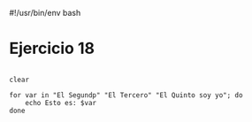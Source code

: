 #!/usr/bin/env bash
# Ejercicio 18
<pre>
<code>
clear

for var in "El Segundp" "El Tercero" "El Quinto soy yo"; do
	echo Esto es: $var
done
</pre>
</code>